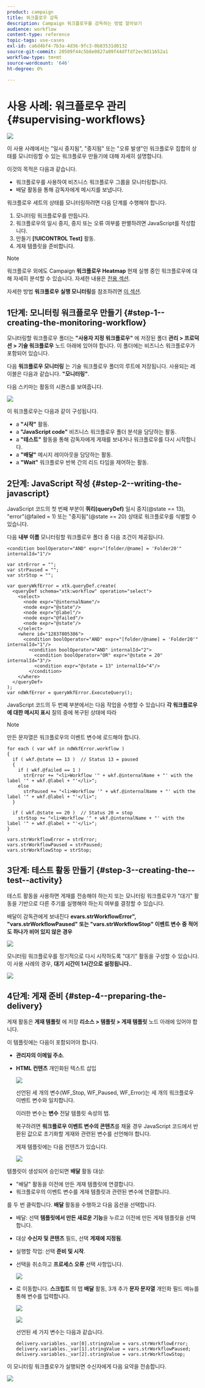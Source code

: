 ```yaml
---
product: campaign
title: 워크플로우 감독
description: Campaign 워크플로우를 감독하는 방법 알아보기
audience: workflow
content-type: reference
topic-tags: use-cases
exl-id: ca6d4bf4-7b3a-4d36-9fc3-0b83531d0132
source-git-commit: 20509f44c5b8e0827a09f44dffdf2ec9d11652a1
workflow-type: tm+mt
source-wordcount: '646'
ht-degree: 0%

---
```


# 사용 사례: 워크플로우 관리{#supervising-workflows}

![](../../assets/common.svg)

이 사용 사례에서는 &quot;일시 중지됨&quot;, &quot;중지됨&quot; 또는 &quot;오류 발생&quot;인 워크플로우 집합의 상태를 모니터링할 수 있는 워크플로우 만들기에 대해 자세히 설명합니다.

이것의 목적은 다음과 같습니다.

* 워크플로우를 사용하여 비즈니스 워크플로우 그룹을 모니터링합니다.
* 배달 활동을 통해 감독자에게 메시지를 보냅니다.

워크플로우 세트의 상태를 모니터링하려면 다음 단계를 수행해야 합니다.

1. 모니터링 워크플로우를 만듭니다.
1. 워크플로우의 일시 중지, 중지 또는 오류 여부를 판별하려면 JavaScript를 작성합니다.
1. 만들기 **[!UICONTROL Test]** 활동.
1. 게재 템플릿을 준비합니다.

>[!NOTE]
>
>워크플로우 외에도 Campaign **워크플로우 Heatmap** 현재 실행 중인 워크플로우에 대해 자세히 분석할 수 있습니다. 자세한 내용은 [전용 섹션](heatmap.md).
>
>자세한 방법 **워크플로우 실행 모니터링**&#x200B;를 참조하려면 [이 섹션](monitoring-workflow-execution.md).

## 1단계: 모니터링 워크플로우 만들기 {#step-1--creating-the-monitoring-workflow}

모니터링할 워크플로우 폴더는 **&quot;사용자 지정 워크플로우&quot;** 에 저장된 폴더 **관리 > 프로덕션 > 기술 워크플로우** 노드 아래에 있어야 합니다. 이 폴더에는 비즈니스 워크플로우가 포함되어 있습니다.

다음 **워크플로우 모니터링** 는 기술 워크플로우 폴더의 루트에 저장됩니다. 사용되는 레이블은 다음과 같습니다. **&quot;모니터링&quot;**.

다음 스키마는 활동의 시퀀스를 보여줍니다.

![](assets/uc_monitoring_workflow_overview.png)

이 워크플로우는 다음과 같이 구성됩니다.

* a **&quot;시작&quot;** 활동.
* a **&quot;JavaScript code&quot;** 비즈니스 워크플로우 폴더 분석을 담당하는 활동.
* a **&quot;테스트&quot;** 활동을 통해 감독자에게 게재를 보내거나 워크플로우를 다시 시작합니다.
* a **&quot;배달&quot;** 메시지 레이아웃을 담당하는 활동.
* a **&quot;Wait&quot;** 워크플로우 반복 간의 리드 타임을 제어하는 활동.

## 2단계: JavaScript 작성 {#step-2--writing-the-javascript}

JavaScript 코드의 첫 번째 부분이 **쿼리(queryDef)** 일시 중지(@state == 13), &quot;error&quot;(@failed = 1) 또는 &quot;중지됨&quot;(@state == 20) 상태로 워크플로우를 식별할 수 있습니다.

다음 **내부 이름** 모니터링할 워크플로우 폴더 중 다음 조건이 제공됩니다.

```
<condition boolOperator="AND" expr="[folder/@name] = 'Folder20'" internalId="1"/>
```

```
var strError = "";
var strPaused = "";
var strStop = "";

var queryWkfError = xtk.queryDef.create(
  <queryDef schema="xtk:workflow" operation="select">
    <select>
      <node expr="@internalName"/>
      <node expr="@state"/>
      <node expr="@label"/>
      <node expr="@failed"/>
      <node expr="@state"/>   
    </select>
    <where id="12837805386">
      <condition boolOperator="AND" expr="[folder/@name] = 'Folder20'" internalId="1"/>
        <condition boolOperator="AND" internalId="2">
          <condition boolOperator="OR" expr="@state = 20" internalId="3"/>
          <condition expr="@state = 13" internalId="4"/>
        </condition>  
    </where>
  </queryDef>
);
var ndWkfError = queryWkfError.ExecuteQuery(); 
```

JavaScript 코드의 두 번째 부분에서는 다음 작업을 수행할 수 있습니다 **각 워크플로우에 대한 메시지 표시** 질의 중에 복구된 상태에 따라

>[!NOTE]
>
>만든 문자열은 워크플로우의 이벤트 변수에 로드해야 합니다.

```
for each ( var wkf in ndWkfError.workflow ) 
{
  if ( wkf.@state == 13 )  // Status 13 = paused
  {
    if ( wkf.@failed == 1 )
      strError += "<li>Workflow '" + wkf.@internalName + "' with the label '" + wkf.@label + "'</li>";
    else
      strPaused += "<li>Workflow '" + wkf.@internalName + "' with the label '" + wkf.@label + "'</li>";
  }
  
  if ( wkf.@state == 20 )  // Status 20 = stop
    strStop += "<li>Workflow '" + wkf.@internalName + "' with the label '" + wkf.@label + "'</li>";
}

vars.strWorkflowError = strError;
vars.strWorkflowPaused = strPaused;
vars.strWorkflowStop = strStop;
```

## 3단계: 테스트 활동 만들기 {#step-3--creating-the--test--activity}

테스트 활동을 사용하면 게재를 전송해야 하는지 또는 모니터링 워크플로우가 &quot;대기&quot; 활동을 기반으로 다른 주기를 실행해야 하는지 여부를 결정할 수 있습니다.

배달이 감독관에게 보내진다 **evars.strWorkflowError&quot;, &quot;vars.strWorkflowPaused&quot; 또는 &quot;vars.strWorkflowStop&quot; 이벤트 변수 중 적어도 하나가 비어 있지 않은 경우**

![](assets/uc_monitoring_workflow_test.png)

모니터링 워크플로우를 정기적으로 다시 시작하도록 &quot;대기&quot; 활동을 구성할 수 있습니다. 이 사용 사례의 경우, **대기 시간이 1시간으로 설정됩니다.**.

![](assets/uc_monitoring_workflow_attente.png)

## 4단계: 게재 준비 {#step-4--preparing-the-delivery}

게재 활동은 **게재 템플릿** 에 저장 **리소스 > 템플릿 > 게재 템플릿** 노드 아래에 있어야 합니다.

이 템플릿에는 다음이 포함되어야 합니다.

* **관리자의 이메일 주소**.
* **HTML 컨텐츠** 개인화된 텍스트 삽입

   ![](assets/uc_monitoring_workflow_variables_diffusion.png)

   선언된 세 개의 변수(WF_Stop, WF_Paused, WF_Error)는 세 개의 워크플로우 이벤트 변수와 일치합니다.

   이러한 변수는 **변수** 전달 템플릿 속성의 탭.

   복구하려면 **워크플로우 이벤트 변수의 콘텐츠**&#x200B;를 채울 경우 JavaScript 코드에서 반환된 값으로 초기화할 게재와 관련된 변수를 선언해야 합니다.

   게재 템플릿에는 다음 컨텐츠가 있습니다.

   ![](assets/uc_monitoring_workflow_model_diffusion.png)

템플릿이 생성되어 승인되면 **배달** 활동 대상:

* &quot;배달&quot; 활동을 이전에 만든 게재 템플릿에 연결합니다.
* 워크플로우의 이벤트 변수를 게재 템플릿과 관련된 변수에 연결합니다.

를 두 번 클릭합니다. **배달** 활동을 수행하고 다음 옵션을 선택합니다.

* 배달: 선택 **템플릿에서 만든 새로운 기능**&#x200B;을 누르고 이전에 만든 게재 템플릿을 선택합니다.
* 대상 **수신자 및 콘텐츠** 필드, 선택 **게재에 지정됨**.
* 실행할 작업: 선택 **준비 및 시작**.
* 선택을 취소하고 **프로세스 오류** 선택 사항입니다.

   ![](assets/uc_monitoring_workflow_optionmodel.png)

* 로 이동합니다. **스크립트** 의 탭 **배달** 활동, 3개 추가 **문자 문자열** 개인화 필드 메뉴를 통해 변수를 입력합니다.

   ![](assets/uc_monitoring_workflow_selectlinkvariables.png)

   ![](assets/uc_monitoring_workflow_linkvariables.png)

   선언된 세 가지 변수는 다음과 같습니다.

   ```
   delivery.variables._var[0].stringValue = vars.strWorkflowError;
   delivery.variables._var[1].stringValue = vars.strWorkflowPaused;
   delivery.variables._var[2].stringValue = vars.strWorkflowStop; 
   ```

이 모니터링 워크플로우가 실행되면 수신자에게 다음 요약을 전송합니다.

![](assets/uc_monitoring_workflow_mailfinal.png)
